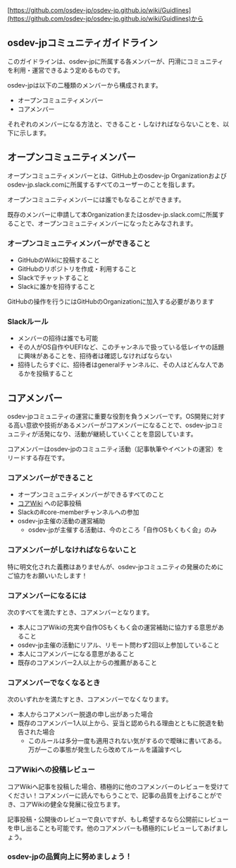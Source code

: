 [https://github.com/osdev-jp/osdev-jp.github.io/wiki/Guidlines](https://github.com/osdev-jp/osdev-jp.github.io/wiki/Guidlines)から
## osdev-jpコミュニティガイドライン

このガイドラインは、osdev-jpに所属する各メンバーが、円滑にコミュニティを利用・運営できるよう定めるものです。

osdev-jpは以下の二種類のメンバーから構成されます。

* オープンコミュニティメンバー
* コアメンバー

それぞれのメンバーになる方法と、できること・しなければならないことを、以下に示します。

## オープンコミュニティメンバー

オープンコミュニティメンバーとは、GitHub上のosdev-jp Organizationおよびosdev-jp.slack.comに所属するすべてのユーザーのことを指します。

オープンコミュニティメンバーには誰でもなることができます。

既存のメンバーに申請して本Organizationまたはosdev-jp.slack.comに所属することで、オープンコミュニティメンバーになったとみなされます。

### オープンコミュニティメンバーができること

* GitHubのWikiに投稿すること
* GitHubのリポジトリを作成・利用すること
* Slackでチャットすること
* Slackに誰かを招待すること

GitHubの操作を行うにはGitHubのOrganizationに加入する必要があります

### Slackルール

- メンバーの招待は誰でも可能
- その人がOS自作やUEFIなど、このチャンネルで扱っている低レイヤの話題に興味があることを、招待者は確認しなければならない
- 招待したらすぐに、招待者はgeneralチャンネルに、その人はどんな人であるかを投稿すること

## コアメンバー
osdev-jpコミュニティの運営に重要な役割を負うメンバーです。OS開発に対する高い意欲や技術があるメンバーがコアメンバーになることで、osdev-jpコミュニティが活発になり、活動が継続していくことを意図しています。

コアメンバーはosdev-jpのコミュニティ活動（記事執筆やイベントの運営）をリードする存在です。

### コアメンバーができること
* オープンコミュニティメンバーができるすべてのこと
* [コアWiki](http://osdev-jp.readthedocs.io/ja/latest) への記事投稿
* Slackの#core-memberチャンネルへの参加
* osdev-jp主催の活動の運営補助
  * osdev-jpが主催する活動は、今のところ「自作OSもくもく会」のみ

### コアメンバーがしなければならないこと

特に明文化された義務はありませんが、osdev-jpコミュニティの発展のためにご協力をお願いいたします！

### コアメンバーになるには

次のすべてを満たすとき、コアメンバーとなります。

* 本人にコアWikiの充実や自作OSもくもく会の運営補助に協力する意思があること
* osdev-jp主催の活動にリアル、リモート問わず2回以上参加していること
* 本人にコアメンバーになる意思があること
* 既存のコアメンバー2人以上からの推薦があること

### コアメンバーでなくなるとき

次のいずれかを満たすとき、コアメンバーでなくなります。

* 本人からコアメンバー脱退の申し出があった場合
* 既存のコアメンバー1人以上から、妥当と認められる理由とともに脱退を勧告された場合
  * このルールは多分一度も適用されない気がするので曖昧に書いてある。万が一この事態が発生したら改めてルールを議論すべし

### コアWikiへの投稿レビュー

コアWikiへ記事を投稿した場合、積極的に他のコアメンバーのレビューを受けてください！コアメンバーに読んでもらうことで、記事の品質を上げることができ、コアWikiの健全な発展に役立ちます。

記事投稿・公開後のレビューで良いですが、もし希望するなら公開前にレビューを申し出ることも可能です。他のコアメンバーも積極的にレビューしてあげましょう。

### osdev-jpの品質向上に努めましょう！
